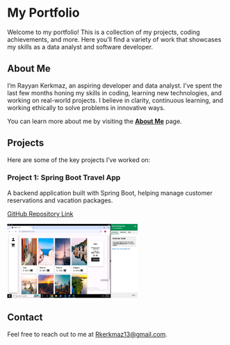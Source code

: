 # My Portfolio

Welcome to my portfolio! This is a collection of my projects, coding achievements, and more. Here you’ll find a variety of work that showcases my skills as a data analyst and software developer.

## About Me

I’m Rayyan Kerkmaz, an aspiring developer and data analyst. I’ve spent the last few months honing my skills in coding, learning new technologies, and working on real-world projects. I believe in clarity, continuous learning, and working ethically to solve problems in innovative ways.

You can learn more about me by visiting the **[About Me](about-me.html)** page.

## Projects

Here are some of the key projects I’ve worked on:

### Project 1: Spring Boot Travel App
A backend application built with Spring Boot, helping manage customer reservations and vacation packages.

[GitHub Repository Link](https://gitlab.com/wgu-gitlab-environment/student-repos/Rkerkmaz/d288-back-end-programming.git)

<img src="countries-vacation-booking.png" alt="Countries you can book for vacation" width="300">

## Contact

Feel free to reach out to me at [Rkerkmaz13@gmail.com](mailto:rkerkmaz13@gmail.com).
